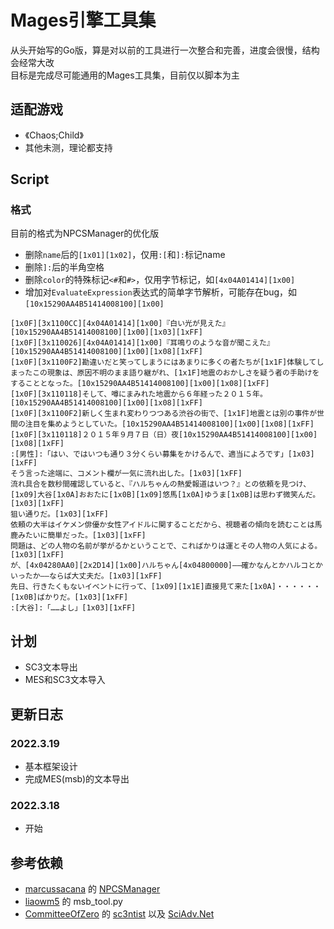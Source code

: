 # Mages引擎工具集
从头开始写的Go版，算是对以前的工具进行一次整合和完善，进度会很慢，结构会经常大改  
目标是完成尽可能通用的Mages工具集，目前仅以脚本为主

## 适配游戏
- 《Chaos;Child》
- 其他未测，理论都支持

## Script
### 格式
目前的格式为NPCSManager的优化版
- 删除`name`后的`[1x01][1x02]`，仅用`:[`和`]:`标记name
- 删除`]:`后的半角空格
- 删除`color`的特殊标记`<#`和`#>`，仅用字节标记，如`[4x04A01414][1x00]`
- 增加对`EvaluateExpression`表达式的简单字节解析，可能存在bug，如`[10x15290AA4B51414008100][1x00]`
```
[1x0F][3x1100CC][4x04A01414][1x00]『白い光が見えた』[10x15290AA4B51414008100][1x00][1x03][1xFF]
[1x0F][3x110026][4x04A01414][1x00]『耳鳴りのような音が聞こえた』[10x15290AA4B51414008100][1x00][1x08][1xFF]
[1x0F][3x1100F2]勘違いだと笑ってしまうにはあまりに多くの者たちが[1x1F]体験してしまったこの現象は、原因不明のまま語り継がれ、[1x1F]地震のおかしさを疑う者の手助けをすることとなった。[10x15290AA4B51414008100][1x00][1x08][1xFF]
[1x0F][3x110118]そして、噂にまみれた地震から６年経った２０１５年。[10x15290AA4B51414008100][1x00][1x08][1xFF]
[1x0F][3x1100F2]新しく生まれ変わりつつある渋谷の街で、[1x1F]地震とは別の事件が世間の注目を集めようとしていた。[10x15290AA4B51414008100][1x00][1x08][1xFF]
[1x0F][3x110118]２０１５年９月７日（日）夜[10x15290AA4B51414008100][1x00][1x08][1xFF]
:[男性]:「はい、ではいつも通り３分くらい募集をかけるんで、適当によろです」[1x03][1xFF]
そう言った途端に、コメント欄が一気に流れ出した。[1x03][1xFF]
流れ具合を数秒間確認していると、『ハルちゃんの熱愛報道はいつ？』との依頼を見つけ、[1x09]大谷[1x0A]おおたに[1x0B][1x09]悠馬[1x0A]ゆうま[1x0B]は思わず微笑んだ。[1x03][1xFF]
狙い通りだ。[1x03][1xFF]
依頼の大半はイケメン俳優か女性アイドルに関することだから、視聴者の傾向を読むことは馬鹿みたいに簡単だった。[1x03][1xFF]
問題は、どの人物の名前が挙がるかということで、こればかりは運とその人物の人気による。[1x03][1xFF]
が、[4x04280AA0][2x2D14][1x00]ハルちゃん[4x04800000]――確かなんとかハルコとかいったか――ならば大丈夫だ。[1x03][1xFF]
先日、行きたくもないイベントに行って、[1x09][1x1E]直接見て来た[1x0A]・・・・・・[1x0B]ばかりだ。[1x03][1xFF]
:[大谷]:「……よし」[1x03][1xFF]
```

## 计划
- SC3文本导出
- MES和SC3文本导入

## 更新日志
### 2022.3.19
- 基本框架设计
- 完成MES(msb)的文本导出
### 2022.3.18
- 开始


## 参考依赖
- [marcussacana](https://github.com/marcussacana) 的 [NPCSManager](https://github.com/marcussacana/NPCSManager)  
- [liaowm5](https://github.com/SteiensGate) 的 msb_tool.py
- [CommitteeOfZero](ttps://github.com/CommitteeOfZero) 的 [sc3ntist](https://github.com/CommitteeOfZero/sc3ntist) 以及 [SciAdv.Net](https://github.com/CommitteeOfZero/SciAdv.Net)